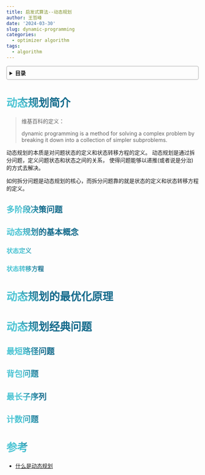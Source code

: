 ```yaml
---
title: 启发式算法--动态规划
author: 王哲峰
date: '2024-03-30'
slug: dynamic-programming
categories:
  - optimizer algorithm
tags:
  - algorithm
---
```


<style>
h1 {
    background-color: #2B90B6;
    background-image: linear-gradient(45deg, #4EC5D4 10%, #146b8c 20%);
    background-size: 100%;
    -webkit-background-clip: text;
    -moz-background-clip: text;
    -webkit-text-fill-color: transparent;
    -moz-text-fill-color: transparent;
}
h2 {
    background-color: #2B90B6;
    background-image: linear-gradient(45deg, #4EC5D4 10%, #146b8c 20%);
    background-size: 100%;
    -webkit-background-clip: text;
    -moz-background-clip: text;
    -webkit-text-fill-color: transparent;
    -moz-text-fill-color: transparent;
}
h3 {
    background-color: #2B90B6;
    background-image: linear-gradient(45deg, #4EC5D4 10%, #146b8c 20%);
    background-size: 100%;
    -webkit-background-clip: text;
    -moz-background-clip: text;
    -webkit-text-fill-color: transparent;
    -moz-text-fill-color: transparent;
}
details {
    border: 1px solid #aaa;
    border-radius: 4px;
    padding: .5em .5em 0;
}
summary {
    font-weight: bold;
    margin: -.5em -.5em 0;
    padding: .5em;
}
details[open] {
    padding: .5em;
}
details[open] summary {
    border-bottom: 1px solid #aaa;
    margin-bottom: .5em;
}
</style>

<details><summary>目录</summary><p>

- [动态规划简介](#动态规划简介)
  - [多阶段决策问题](#多阶段决策问题)
  - [动态规划的基本概念](#动态规划的基本概念)
    - [状态定义](#状态定义)
    - [状态转移方程](#状态转移方程)
- [动态规划的最优化原理](#动态规划的最优化原理)
- [动态规划经典问题](#动态规划经典问题)
  - [最短路径问题](#最短路径问题)
  - [背包问题](#背包问题)
  - [最长子序列](#最长子序列)
  - [计数问题](#计数问题)
- [参考](#参考)
</p></details><p></p>

# 动态规划简介

> 维基百科的定义：
>
> dynamic programming is a method for solving a complex problem 
> by breaking it down into a collection of simpler subproblems.

动态规划的本质是对问题状态的定义和状态转移方程的定义。
动态规划是通过拆分问题，定义问题状态和状态之间的关系，
使得问题能够以递推(或者说是分治)的方式去解决。

如何拆分问题是动态规划的核心，而拆分问题靠的就是状态的定义和状态转移方程的定义。



## 多阶段决策问题

## 动态规划的基本概念

### 状态定义

### 状态转移方程

# 动态规划的最优化原理


# 动态规划经典问题

## 最短路径问题

## 背包问题

## 最长子序列

## 计数问题


# 参考

* [什么是动态规划](https://www.zhihu.com/question/23995189/answer/35324479)

